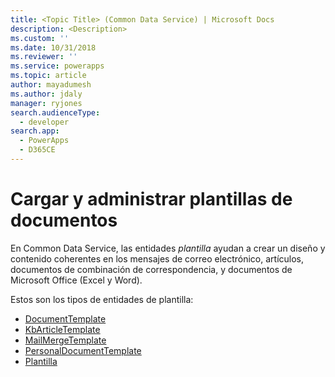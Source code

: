 ```yaml
---
title: <Topic Title> (Common Data Service) | Microsoft Docs
description: <Description>
ms.custom: ''
ms.date: 10/31/2018
ms.reviewer: ''
ms.service: powerapps
ms.topic: article
author: mayadumesh
ms.author: jdaly
manager: ryjones
search.audienceType:
  - developer
search.app:
  - PowerApps
  - D365CE
---
```

# <a name="upload-and-manage-document-templates"></a>Cargar y administrar plantillas de documentos

<!-- 
Was Mike Carter
https://docs.microsoft.com/dynamics365/customer-engagement/developer/upload-manage-document-templates

Add the short description from  https://docs.microsoft.com/dynamics365/customer-engagement/developer/template-entities which was not migrated.
-->

En Common Data Service, las entidades *plantilla* ayudan a crear un diseño y contenido coherentes en los mensajes de correo electrónico, artículos, documentos de combinación de correspondencia, y documentos de Microsoft Office (Excel y Word).

Estos son los tipos de entidades de plantilla:

<!-- Not in Common Data Service, must be in service ContractTemplate  -->
- [DocumentTemplate](reference/entities/documenttemplate.md)
- [KbArticleTemplate](reference/entities/kbarticletemplate.md) 
- [MailMergeTemplate](reference/entities/mailmergetemplate.md) 
- [PersonalDocumentTemplate](reference/entities/personaldocumenttemplate.md) 
- [Plantilla](reference/entities/template.md) 